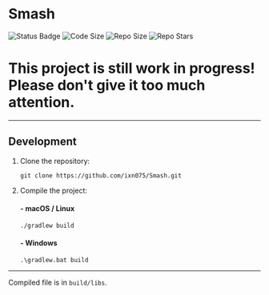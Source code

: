 # Smash

![Status Badge](https://img.shields.io/github/actions/workflow/status/ixn075/Smash/build.yml?branch=master&style=for-the-badge)
![Code Size](https://img.shields.io/github/languages/code-size/ixn075/Smash?style=for-the-badge)
![Repo Size](https://img.shields.io/github/repo-size/ixn075/Smash?style=for-the-badge)
![Repo Stars](https://img.shields.io/github/stars/ixn075/Smash?style=for-the-badge)

# This project is still work in progress! <br>Please don't give it too much attention.</br>

<hr>

## Development

1. Clone the repository:

    ```shell
    git clone https://github.com/ixn075/Smash.git
    ```

2. Compile the project:

    #### - macOS / Linux
    ```shell
    ./gradlew build
    ```
    #### - Windows
    ```shell
    .\gradlew.bat build
    ```

<hr>

Compiled file is in `build/libs`.
